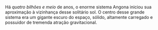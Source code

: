 ﻿Há *quatro bilhões e meio* de anos, o enorme sistema Angona iniciou sua aproximação à vizinhança desse solitário sol. O centro desse grande sistema era um gigante escuro do espaço, sólido, altamente carregado e possuidor de tremenda atração gravitacional.